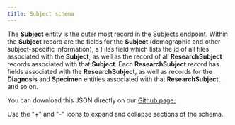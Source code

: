 ```yaml
---
title: Subject schema
---
```


The **Subject** entity is the outer most record in the Subjects endpoint. Within the **Subject** record are the fields for the **Subject** (demographic and other subject-specific information), a Files field which lists the id of all files associated with the **Subject**, as well as the record of all **ResearchSubject** records associated with that **Subject**. Each **ResearchSubject** record has fields associated with the **ResearchSubject**, as well as records for the **Diagnosis** and **Specimen** entities associated with that **ResearchSubject**, and so on.

You can download this JSON directly on our [Github page.](https://raw.githubusercontent.com/CancerDataAggregator/readthedocs/main/docs/Schema/schema_subject.md)


Use the "+" and "-" icons to expand and collapse sections of the schema.

<div class="container">
<div id="test">

<script type="text/javascript" src="../../javascripts/renderjson.js"></script>
<script>
renderjson.set_show_to_level(2).set_icons('+', '-');

var example = [
[
  {
    "name": "id",
    "mode": "REQUIRED",
    "type": "STRING",
    "description": "The 'logical' identifier of the entity in the system of record, e.g. a UUID.  This 'id' is unique within a given system. The identified entity may have a different 'id' in a different system.",
    "fields": []
  },
  {
    "name": "identifier",
    "mode": "REPEATED",
    "type": "RECORD",
    "description": "A 'business' identifier for the entity, typically as provided by an external system or authority, that persists across implementing systems  (i.e. a  'logical' identifier). Uses a specialized, complex 'Identifier' data type to capture information about the source of the business identifier - or a URI expressed as a string to an existing entity. ",
    "fields": [
      {
        "name": "system",
        "mode": "NULLABLE",
        "type": "STRING",
        "description": "The system or namespace that defines the identifier.",
        "fields": []
      },
      {
        "name": "field_name",
        "mode": "NULLABLE",
        "type": "STRING",
        "description": "The name of the data object in the originating namespace from which the identifier was loaded.",
        "fields": []
      },
      {
        "name": "value",
        "mode": "NULLABLE",
        "type": "STRING",
        "description": "The value of the identifier, as defined by the system.",
        "fields": []
      }
    ]
  },
  {
    "name": "species",
    "mode": "NULLABLE",
    "type": "STRING",
    "description": "The taxonomic group (e.g. species) of the patient. For MVP, since taxonomy vocabulary is consistent between GDC and PDC, using text.  Ultimately, this will be a term returned by the vocabulary service.",
    "fields": []
  },
  {
    "name": "sex",
    "mode": "NULLABLE",
    "type": "STRING",
    "description": "The biologic character or quality that distinguishes male and female from one another as expressed by analysis of the person's gonadal, morphologic (internal and external), chromosomal, and hormonal characteristics.",
    "fields": []
  },
  {
    "name": "race",
    "mode": "NULLABLE",
    "type": "STRING",
    "description": "An arbitrary classification of a taxonomic group that is a division of a species. It usually arises as a consequence of geographical isolation within a species and is characterized by shared heredity, physical attributes and behavior, and in the case of humans, by common history, nationality, or geographic distribution. The provided values are based on the categories defined by the U.S. Office of Management and Business and used by the U.S. Census Bureau.",
    "fields": []
  },
  {
    "name": "ethnicity",
    "mode": "NULLABLE",
    "type": "STRING",
    "description": "An individual's self-described social and cultural grouping, specifically whether an individual describes themselves as Hispanic or Latino. The provided values are based on the categories defined by the U.S. Office of Management and Business and used by the U.S. Census Bureau.",
    "fields": []
  },
  {
    "name": "days_to_birth",
    "mode": "NULLABLE",
    "type": "INTEGER",
    "description": "Number of days between the date used for index and the date from a person's date of birth represented as a calculated negative number of days.",
    "fields": []
  },
  {
    "name": "subject_associated_project",
    "mode": "REPEATED",
    "type": "STRING",
    "description": "The list of Projects associated with the Subject.",
    "fields": []
  },
  {
    "name": "vital_status",
    "mode": "NULLABLE",
    "type": "STRING",
    "description": "Coded value indicating the state or condition of being living or deceased; also includes the case where the vital status is unknown.",
    "fields": []
  },
  {
    "name": "days_to_death",
    "mode": "NULLABLE",
    "type": "INTEGER",
    "description": "Number of days between the date used for index and the date from a person's date of death represented as a calculated number of days.",
    "fields": []
  },
  {
    "name": "cause_of_death",
    "mode": "NULLABLE",
    "type": "STRING",
    "description": "Coded value indicating the circumstance or condition that results in the death of the subject.",
    "fields": []
  },
  {
    "name": "ResearchSubject",
    "mode": "REPEATED",
    "type": "RECORD",
    "description": "A research subject is the entity of interest in a specific research study or project, typically a human being or an animal, but can also be a device, group of humans or animals, or a tissue sample. Human research subjects are usually not traceable to a particular person to protect the subject’s privacy.  This entity plays the role of the case_id in existing data.",
    "fields": [
      {
        "name": "id",
        "mode": "REQUIRED",
        "type": "STRING",
        "description": "The 'logical' identifier of the entity in the system of record, e.g. a UUID.  This 'id' is unique within a given system. The identified entity may have a different 'id' in a different system. For CDA, this is case_id.",
        "fields": []
      },
      {
        "name": "identifier",
        "mode": "REPEATED",
        "type": "RECORD",
        "description": "A 'business' identifier for the entity, typically as provided by an external system or authority, that persists across implementing systems  (i.e. a  'logical' identifier). Uses a specialized, complex 'Identifier' data type to capture information about the source of the business identifier - or a URI expressed as a string to an existing entity. ",
        "fields": [
          {
            "name": "system",
            "mode": "NULLABLE",
            "type": "STRING",
            "description": "The system or namespace that defines the identifier.",
            "fields": []
          },
          {
            "name": "field_name",
            "mode": "NULLABLE",
            "type": "STRING",
            "description": "The name of the data object in the originating namespace from which the identifier was loaded.",
            "fields": []
          },
          {
            "name": "value",
            "mode": "NULLABLE",
            "type": "STRING",
            "description": "The value of the identifier, as defined by the system.",
            "fields": []
          }
        ]
      },
      {
        "name": "member_of_research_project",
        "mode": "NULLABLE",
        "type": "STRING",
        "description": "A reference to the Study(s) of which this ResearchSubject is a member.",
        "fields": []
      },
      {
        "name": "primary_diagnosis_condition",
        "mode": "NULLABLE",
        "type": "STRING",
        "description": "The text term used to describe the type of malignant disease, as categorized by the World Health Organization's (WHO) International Classification of Diseases for Oncology (ICD-O).   This attribute represents the disease that qualified the subject for inclusion on the ResearchProject.",
        "fields": []
      },
      {
        "name": "primary_diagnosis_site",
        "mode": "NULLABLE",
        "type": "STRING",
        "description": "The text term used to describe the primary site of disease, as categorized by the World Health Organization's (WHO) International Classification of Diseases for Oncology (ICD-O). This categorization groups cases into general categories.  This attribute represents the primary site of disease that qualified the subject for inclusion on the ResearchProject.",
        "fields": []
      },
      {
        "name": "Diagnosis",
        "mode": "REPEATED",
        "type": "RECORD",
        "description": "A collection of characteristics that describe an abnormal condition of the body as assessed at a point in time. May be used to capture information about neoplastic and non-neoplastic conditions.",
        "fields": [
          {
            "name": "id",
            "mode": "REQUIRED",
            "type": "STRING",
            "description": "The 'logical' identifier of the entity in the repository, e.g. a UUID.  This 'id' is unique within a given system. The identified entity may have a different 'id' in a different system.",
            "fields": []
          },
          {
            "name": "identifier",
            "mode": "REPEATED",
            "type": "RECORD",
            "description": "A 'business' identifier  or accession number for the entity, typically as provided by an external system or authority, that persists across implementing systems  (i.e. a  'logical' identifier). ",
            "fields": [
              {
                "name": "system",
                "mode": "NULLABLE",
                "type": "STRING",
                "description": "The system or namespace that defines the identifier.",
                "fields": []
              },
              {
                "name": "field_name",
                "mode": "NULLABLE",
                "type": "STRING",
                "description": "The name of the data object in the originating namespace from which the identifier was loaded.",
                "fields": []
              },
              {
                "name": "value",
                "mode": "NULLABLE",
                "type": "STRING",
                "description": "The value of the identifier, as defined by the system.",
                "fields": []
              }
            ]
          },
          {
            "name": "primary_diagnosis",
            "mode": "NULLABLE",
            "type": "STRING",
            "description": "The diagnosis instance that qualified a subject for inclusion on a ResearchProject.",
            "fields": []
          },
          {
            "name": "age_at_diagnosis",
            "mode": "NULLABLE",
            "type": "INTEGER",
            "description": "The age in days of the individual at the time of diagnosis.",
            "fields": []
          },
          {
            "name": "morphology",
            "mode": "NULLABLE",
            "type": "STRING",
            "description": "Code that represents the histology of the disease using the third edition of the International Classification of Diseases for Oncology, published in 2000, used principally in tumor and cancer registries for coding the site (topography) and the histology (morphology) of neoplasms.",
            "fields": []
          },
          {
            "name": "stage",
            "mode": "NULLABLE",
            "type": "STRING",
            "description": "The extent of a cancer in the body. Staging is usually based on the size of the tumor, whether lymph nodes contain cancer, and whether the cancer has spread from the original site to other parts of the body.",
            "fields": []
          },
          {
            "name": "grade",
            "mode": "NULLABLE",
            "type": "STRING",
            "description": "The degree of abnormality of cancer cells, a measure of differentiation, the extent to which cancer cells are similar in appearance and function to healthy cells of the same tissue type. The degree of differentiation often relates to the clinical behavior of the particular tumor. Based on the microscopic findings, tumor grade is commonly described by one of four degrees of severity. Histopathologic grade of a tumor may be used to plan treatment and estimate the future course, outcome, and overall prognosis of disease. Certain types of cancers, such as soft tissue sarcoma, primary brain tumors, lymphomas, and breast have special grading systems.",
            "fields": []
          },
          {
            "name": "method_of_diagnosis",
            "mode": "NULLABLE",
            "type": "STRING",
            "description": "The method used to confirm the subjects malignant diagnosis.",
            "fields": []
          },
          {
            "name": "Treatment",
            "mode": "REPEATED",
            "type": "RECORD",
            "description": "Represent medication administration or other treatment types.",
            "fields": [
              {
                "name": "id",
                "mode": "REQUIRED",
                "type": "STRING",
                "description": "The 'logical' identifier of the entity in the repository, e.g. a UUID.  This 'id' is unique within a given system. The identified entity may have a different 'id' in a different system.",
                "fields": []
              },
              {
                "name": "identifier",
                "mode": "REPEATED",
                "type": "RECORD",
                "description": "A 'business' identifier  or accession number for the entity, typically as provided by an external system or authority, that persists across implementing systems  (i.e. a  'logical' identifier). ",
                "fields": [
                  {
                    "name": "system",
                    "mode": "NULLABLE",
                    "type": "STRING",
                    "description": "The system or namespace that defines the identifier.",
                    "fields": []
                  },
                  {
                    "name": "field_name",
                    "mode": "NULLABLE",
                    "type": "STRING",
                    "description": "The name of the data object in the originating namespace from which the identifier was loaded.",
                    "fields": []
                  },
                  {
                    "name": "value",
                    "mode": "NULLABLE",
                    "type": "STRING",
                    "description": "The value of the identifier, as defined by the system.",
                    "fields": []
                  }
                ]
              },
              {
                "name": "treatment_type",
                "mode": "NULLABLE",
                "type": "STRING",
                "description": "The treatment type including medication/therapeutics or other procedures.",
                "fields": []
              },
              {
                "name": "treatment_outcome",
                "mode": "NULLABLE",
                "type": "STRING",
                "description": "The final outcome of the treatment.",
                "fields": []
              },
              {
                "name": "days_to_treatment_start",
                "mode": "NULLABLE",
                "type": "INTEGER",
                "description": "The timepoint at which the treatment started.",
                "fields": []
              },
              {
                "name": "days_to_treatment_end",
                "mode": "NULLABLE",
                "type": "INTEGER",
                "description": " The timepoint at which the treatment ended.",
                "fields": []
              },
              {
                "name": "therapeutic_agent",
                "mode": "NULLABLE",
                "type": "STRING",
                "description": "One or more therapeutic agents as part of this treatment.",
                "fields": []
              },
              {
                "name": "treatment_anatomic_site",
                "mode": "NULLABLE",
                "type": "STRING",
                "description": "The anatomical site that the treatment targets.",
                "fields": []
              },
              {
                "name": "treatment_effect",
                "mode": "NULLABLE",
                "type": "STRING",
                "description": "The effect of a treatment on the diagnosis or tumor.",
                "fields": []
              },
              {
                "name": "treatment_end_reason",
                "mode": "NULLABLE",
                "type": "STRING",
                "description": "The reason the treatment ended.",
                "fields": []
              },
              {
                "name": "number_of_cycles",
                "mode": "NULLABLE",
                "type": "INTEGER",
                "description": "The number of treatment cycles the subject received.",
                "fields": []
              }
            ]
          }
        ]
      },
      {
        "name": "Specimen",
        "mode": "REPEATED",
        "type": "RECORD",
        "description": "Any material taken as a sample from a biological entity (living or dead), or from a physical object or the environment. Specimens are usually collected as an example of their kind, often for use in some investigation.",
        "fields": [
          {
            "name": "id",
            "mode": "REQUIRED",
            "type": "STRING",
            "description": "The 'logical' identifier of the entity in the system of record, e.g. a UUID.  This 'id' is unique within a given system. The identified entity may have a different 'id' in a different system.",
            "fields": []
          },
          {
            "name": "identifier",
            "mode": "REPEATED",
            "type": "RECORD",
            "description": "A 'business' identifier  or accession number for the entity, typically as provided by an external system or authority, that persists across implementing systems  (i.e. a  'logical' identifier). ",
            "fields": [
              {
                "name": "system",
                "mode": "NULLABLE",
                "type": "STRING",
                "description": "The system or namespace that defines the identifier.",
                "fields": []
              },
              {
                "name": "field_name",
                "mode": "NULLABLE",
                "type": "STRING",
                "description": "The name of the data object in the originating namespace from which the identifier was loaded.",
                "fields": []
              },
              {
                "name": "value",
                "mode": "NULLABLE",
                "type": "STRING",
                "description": "The value of the identifier, as defined by the system.",
                "fields": []
              }
            ]
          },
          {
            "name": "associated_project",
            "mode": "NULLABLE",
            "type": "STRING",
            "description": "The Project associated with the specimen.",
            "fields": []
          },
          {
            "name": "days_to_collection",
            "mode": "NULLABLE",
            "type": "INTEGER",
            "description": "The number of days from the index date to either the date a sample was collected for a specific study or project, or the date a subject underwent a procedure (e.g. surgical resection) yielding a sample that was eventually used for research.",
            "fields": []
          },
          {
            "name": "primary_disease_type",
            "mode": "NULLABLE",
            "type": "STRING",
            "description": "The text term used to describe the type of malignant disease, as categorized by the World Health Organization's (WHO) International Classification of Diseases for Oncology (ICD-O).   This attribute represents the disease that qualified the subject for inclusion on the ResearchProject.",
            "fields": []
          },
          {
            "name": "anatomical_site",
            "mode": "NULLABLE",
            "type": "STRING",
            "description": "Per GDC Dictionary, the text term that represents the name of the primary disease site of the submitted tumor sample; recommend dropping tumor; biospecimen_anatomic_site.",
            "fields": []
          },
          {
            "name": "source_material_type",
            "mode": "NULLABLE",
            "type": "STRING",
            "description": "The general kind of material from which the specimen was derived, indicating the physical nature of the source material. ",
            "fields": []
          },
          {
            "name": "specimen_type",
            "mode": "NULLABLE",
            "type": "STRING",
            "description": "The high-level type of the specimen, based on its how it has been derived from the original extracted sample. \n",
            "fields": []
          },
          {
            "name": "derived_from_specimen",
            "mode": "NULLABLE",
            "type": "STRING",
            "description": "A source/parent specimen from which this one was directly derived.",
            "fields": []
          },
          {
            "name": "derived_from_subject",
            "mode": "NULLABLE",
            "type": "STRING",
            "description": "The Patient/ResearchSubject, or Biologically Derived Materal (e.g. a cell line, tissue culture, organoid) from which the specimen was directly or indirectly derived.",
            "fields": []
          }
        ]
      }
    ]
  }
]
];
    document.getElementById("test").appendChild(renderjson(example));
</script>
</div></div>

